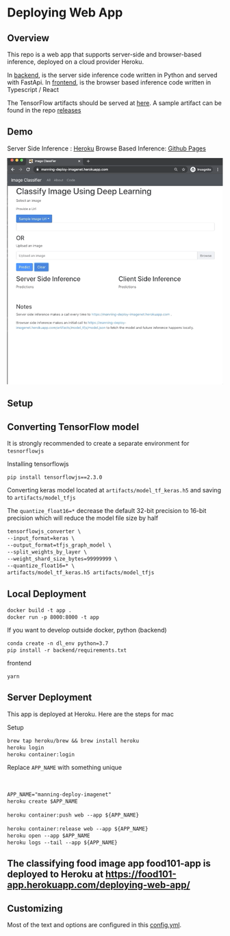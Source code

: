 # Deploying Web App

## Overview

This repo is a web app that supports server-side and browser-based inference, deployed on a cloud provider Heroku.

In [backend](backend), is the server side inference code written in Python and served with FastApi.
In [frontend](frontend), is the browser based inference code written in Typescript / React

The TensorFlow artifacts should be served at [here](backend/artifacts).
A sample artifact can be found in the repo [releases](https://github.com/reshamas/deploying-web-app/releases/tag/1.0.0-tfjs)

## Demo

Server Side Inference : [Heroku](https://manning-deploy-imagenet.herokuapp.com/)
Browse Based Inference: [Github Pages](https://reshamas.github.io/deploying-web-app/)


![Demo](assets/demo.gif)


## Setup



## Converting TensorFlow model

It is strongly recommended to create a separate environment for `tesnorflowjs`

Installing tensorflowjs
```
pip install tensorflowjs==2.3.0
```

Converting keras model located at `artifacts/model_tf_keras.h5` and saving to `artifacts/model_tfjs`

The `quantize_float16=*`  decrease the default 32-bit precision to 16-bit precision which will reduce the model file size by half

```
tensorflowjs_converter \
--input_format=keras \
--output_format=tfjs_graph_model \
--split_weights_by_layer \
--weight_shard_size_bytes=99999999 \
--quantize_float16=* \
artifacts/model_tf_keras.h5 artifacts/model_tfjs

```


## Local Deployment

```
docker build -t app .
docker run -p 8000:8000 -t app
```

If you want to develop outside docker,
python (backend)
```
conda create -n dl_env python=3.7
pip install -r backend/requirements.txt
```

frontend
```
yarn
```


## Server Deployment

This app is deployed at Heroku.
Here are the steps for mac

Setup
```
brew tap heroku/brew && brew install heroku
heroku login
heroku container:login
```

Replace `APP_NAME` with something unique
```


APP_NAME="manning-deploy-imagenet"
heroku create $APP_NAME

heroku container:push web --app ${APP_NAME}

heroku container:release web --app ${APP_NAME}
heroku open --app $APP_NAME
heroku logs --tail --app ${APP_NAME}
```

## The classifying food image app food101-app is deployed to Heroku at https://food101-app.herokuapp.com/deploying-web-app/

## Customizing
Most of the text and options are configured in this [config.yml](config.yaml).

